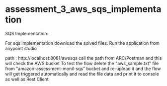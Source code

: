 # assessment_3_aws_sqs_implementation


SQS Implementation:


For sqs implementation download the solved files.
Run the application from anypoint studio

path : http://localhost:8081/awssqs
call the path from ARC/Postman and this will check the AWS bucket 
To test the flow delete the "aws_sample.txt" file from "amazon-assessment-monil-sqs" bucket and re-upload it
and the flow will get triggered automatically and read the file data and print it to console as well as Rest Client

